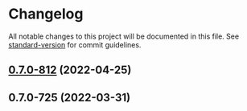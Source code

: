 # Changelog

All notable changes to this project will be documented in this file. See [standard-version](https://github.com/conventional-changelog/standard-version) for commit guidelines.

## [0.7.0-812](https://github.com/TIBCOSoftware/labs-air/compare/v0.7.0-725...v0.7.0-812) (2022-04-25)

## 0.7.0-725 (2022-03-31)
